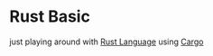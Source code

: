 # Rust Basic

just playing around with [Rust Language](https://www.rust-lang.org/) using [Cargo](https://doc.rust-lang.org/cargo/)
